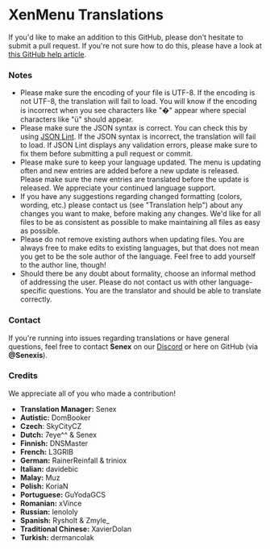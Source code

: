 # XenMenu Translations
If you'd like to make an addition to this GitHub, please don't hesitate to submit a pull request. If you're not sure how to do this, please have a look at [this GitHub help article](https://help.github.com/articles/editing-files-in-another-user-s-repository/).

### Notes
- Please make sure the encoding of your file is UTF-8. If the encoding is not UTF-8, the translation will fail to load. You will know if the encoding is incorrect when you see characters like "�" appear where special characters like "ü" should appear.
- Please make sure the JSON syntax is correct. You can check this by using [JSON Lint](https://jsonlint.com/). If the JSON syntax is incorrect, the translation will fail to load. If JSON Lint displays any validation errors, please make sure to fix them before submitting a pull request or commit.
- Please make sure to keep your language updated. The menu is updating often and new entries are added before a new update is released. Please make sure the new entries are translated before the update is released. We appreciate your continued language support.
- If you have any suggestions regarding changed formatting (colors, wording, etc.) please contact us (see "Translation help") about any changes you want to make, before making any changes. We'd like for all files to be as consistent as possible to make maintaining all files as easy as possible.
- Please do not remove existing authors when updating files. You are always free to make edits to existing languages, but that does not mean you get to be the sole author of the language. Feel free to add yourself to the author line, though!
- Should there be any doubt about formality, choose an informal method of addressing the user. Please do not contact us with other language-specific questions. You are the translator and should be able to translate correctly.

### Contact
If you're running into issues regarding translations or have general questions, feel free to contact **Senex** on our [Discord](https://xenmenu.com/discord/) or here on GitHub (via **@Senexis**). 

### Credits
We appreciate all of you who made a contribution!

- **Translation Manager:** Senex
- **Autistic:** DomBooker
- **Czech**: SkyCityCZ
- **Dutch:** 7eye^^ & Senex
- **Finnish:** DNSMaster
- **French:** L3GRIB
- **German:** RainerReinfall & triniox
- **Italian:** davidebic
- **Malay:** Muz
- **Polish:** KoriaN
- **Portuguese:** GuYodaGCS
- **Romanian:** xVince
- **Russian:** lenololy
- **Spanish:** Rysholt & Zmyle_
- **Traditional Chinese:** XavierDolan
- **Turkish:** dermancolak
